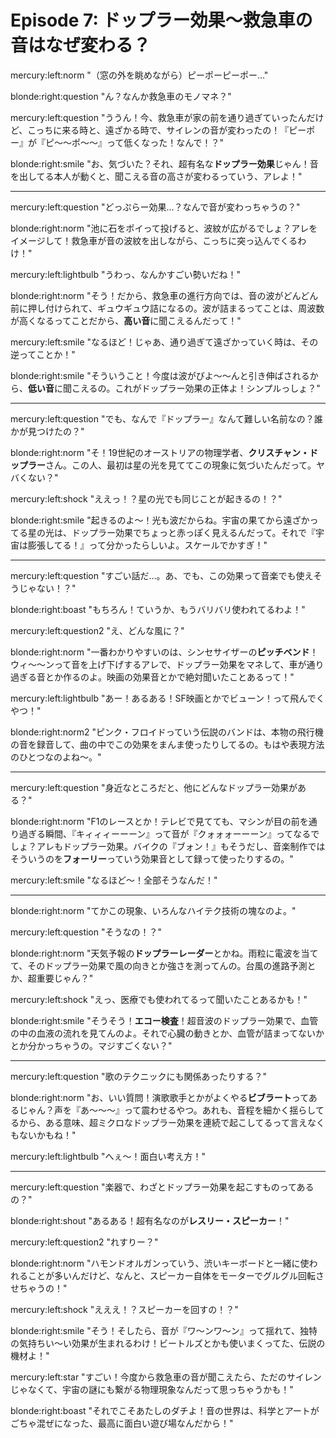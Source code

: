 # Episode 7: ドップラー効果〜救急車の音はなぜ変わる？

mercury:left:norm "（窓の外を眺めながら）ピーポーピーポー…"

blonde:right:question "ん？なんか救急車のモノマネ？"

mercury:left:question "ううん！今、救急車が家の前を通り過ぎていったんだけど、こっちに来る時と、遠ざかる時で、サイレンの音が変わったの！『ピーポー』が『ピ～～ポ～～』って低くなった！なんで！？"

blonde:right:smile "お、気づいた？それ、超有名な**ドップラー効果**じゃん！音を出してる本人が動くと、聞こえる音の高さが変わるっていう、アレよ！"

---

mercury:left:question "どっぷらー効果…？なんで音が変わっちゃうの？"

blonde:right:norm "池に石をポイって投げると、波紋が広がるでしょ？アレをイメージして！救急車が音の波紋を出しながら、こっちに突っ込んでくるわけ！"

mercury:left:lightbulb "うわっ、なんかすごい勢いだね！"

blonde:right:norm "そう！だから、救急車の進行方向では、音の波がどんどん前に押し付けられて、ギュウギュウ詰になるの。波が詰まるってことは、周波数が高くなるってことだから、**高い音**に聞こえるんだって！"

mercury:left:smile "なるほど！じゃあ、通り過ぎて遠ざかっていく時は、その逆ってことか！"

blonde:right:smile "そういうこと！今度は波がびよ〜〜んと引き伸ばされるから、**低い音**に聞こえるの。これがドップラー効果の正体よ！シンプルっしょ？"

---

mercury:left:question "でも、なんで『ドップラー』なんて難しい名前なの？誰かが見つけたの？"

blonde:right:norm "そ！19世紀のオーストリアの物理学者、**クリスチャン・ドップラー**さん。この人、最初は星の光を見ててこの現象に気づいたんだって。ヤバくない？"

mercury:left:shock "ええっ！？星の光でも同じことが起きるの！？"

blonde:right:smile "起きるのよ〜！光も波だからね。宇宙の果てから遠ざかってる星の光は、ドップラー効果でちょっと赤っぽく見えるんだって。それで『宇宙は膨張してる！』って分かったらしいよ。スケールでかすぎ！"

---

mercury:left:question "すごい話だ…。あ、でも、この効果って音楽でも使えそうじゃない！？"

blonde:right:boast "もちろん！ていうか、もうバリバリ使われてるわよ！"

mercury:left:question2 "え、どんな風に？"

blonde:right:norm "一番わかりやすいのは、シンセサイザーの**ピッチベンド**！ウィ〜〜ンって音を上げ下げするアレで、ドップラー効果をマネして、車が通り過ぎる音とか作るのよ。映画の効果音とかで絶対聞いたことあるって！"

mercury:left:lightbulb "あー！あるある！SF映画とかでビューン！って飛んでくやつ！"

blonde:right:norm2 "ピンク・フロイドっていう伝説のバンドは、本物の飛行機の音を録音して、曲の中でこの効果をまんま使ったりしてるの。もはや表現方法のひとつなのよね〜。"

---

mercury:left:question "身近なところだと、他にどんなドップラー効果がある？"

blonde:right:norm "F1のレースとか！テレビで見てても、マシンが目の前を通り過ぎる瞬間、『キィィィーーーン』って音が『クォォォーーーン』ってなるでしょ？アレもドップラー効果。バイクの『ブォン！』もそうだし、音楽制作ではそういうのを**フォーリー**っていう効果音として録って使ったりするの。"

mercury:left:smile "なるほど〜！全部そうなんだ！"

---

blonde:right:norm "てかこの現象、いろんなハイテク技術の塊なのよ。"

mercury:left:question "そうなの！？"

blonde:right:norm "天気予報の**ドップラーレーダー**とかね。雨粒に電波を当てて、そのドップラー効果で風の向きとか強さを測ってんの。台風の進路予測とか、超重要じゃん？"

mercury:left:shock "えっ、医療でも使われてるって聞いたことあるかも！"

blonde:right:smile "そうそう！**エコー検査**！超音波のドップラー効果で、血管の中の血液の流れを見てんのよ。それで心臓の動きとか、血管が詰まってないかとか分かっちゃうの。マジすごくない？"

---

mercury:left:question "歌のテクニックにも関係あったりする？"

blonde:right:norm "お、いい質問！演歌歌手とかがよくやる**ビブラート**ってあるじゃん？声を『あ〜〜〜』って震わせるやつ。あれも、音程を細かく揺らしてるから、ある意味、超ミクロなドップラー効果を連続で起こしてるって言えなくもないかもね！"

mercury:left:lightbulb "へぇ〜！面白い考え方！"

---

mercury:left:question "楽器で、わざとドップラー効果を起こすものってあるの？"

blonde:right:shout "あるある！超有名なのが**レスリー・スピーカー**！"

mercury:left:question2 "れすりー？"

blonde:right:norm "ハモンドオルガンっていう、渋いキーボードと一緒に使われることが多いんだけど、なんと、スピーカー自体をモーターでグルグル回転させちゃうの！"

mercury:left:shock "えええ！？スピーカーを回すの！？"

blonde:right:smile "そう！そしたら、音が『ワ〜ンワ〜ン』って揺れて、独特の気持ちい〜い効果が生まれるわけ！ビートルズとかも使いまくってた、伝説の機材よ！"

mercury:left:star "すごい！今度から救急車の音が聞こえたら、ただのサイレンじゃなくて、宇宙の謎にも繋がる物理現象なんだって思っちゃうかも！"

blonde:right:boast "それでこそあたしのダチよ！音の世界は、科学とアートがごちゃ混ぜになった、最高に面白い遊び場なんだから！"

